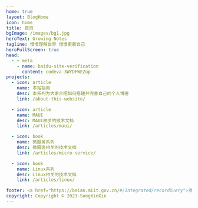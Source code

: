 ```yaml
---
home: true
layout: BlogHome
icon: home
title: 首页
bgImage: /images/bg1.jpg
heroText: Growing Notes
tagline: 慢慢理解世界 慢慢更新自己
heroFullScreen: true
head:
  - - meta
    - name: baidu-site-verification
      content: codeva-3WYDFWEZup
projects:
  - icon: article
    name: 本站指南
    desc: 本系列为大家介绍如何搭建并完善自己的个人博客
    link: /about-this-website/

  - icon: article
    name: MAUI
    desc: MAUI相关的技术文档
    link: /articles/maui/

  - icon: book
    name: 微服务系列
    desc: 微服务相关的技术文档
    link: /articles/micro-service/

  - icon: book
    name: Linux系列
    desc: Linux相关的技术文档
    link: /articles/linux/

footer: <a href="https://beian.miit.gov.cn/#/Integrated/recordQuery">豫ICP备2021036390号</a>
copyright: Copyright © 2023-SongXinXin
---
```

